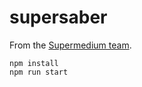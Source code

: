 # supersaber

From the [Supermedium team](https://supermedium.com).

```
npm install
npm run start
```
